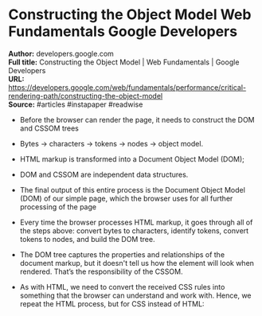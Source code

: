 # Constructing the Object Model   Web Fundamentals   Google Developers

**Author:** developers.google.com  
**Full title:** Constructing the Object Model | Web Fundamentals | Google Developers  
**URL:** https://developers.google.com/web/fundamentals/performance/critical-rendering-path/constructing-the-object-model  
**Source:** #articles #instapaper #readwise

- Before the browser can render the page, it needs to construct the DOM and CSSOM trees 
   
- Bytes → characters → tokens → nodes → object model. 
   
- HTML markup is transformed into a Document Object Model (DOM); 
   
- DOM and CSSOM are independent data structures. 
   
- The final output of this entire process is the Document Object Model (DOM) of our simple page, which the browser uses for all further processing of the page 
   
- Every time the browser processes HTML markup, it goes through all of the steps above: convert bytes to characters, identify tokens, convert tokens to nodes, and build the DOM tree. 
   
- The DOM tree captures the properties and relationships of the document markup, but it doesn't tell us how the element will look when rendered. That’s the responsibility of the CSSOM. 
   
- As with HTML, we need to convert the received CSS rules into something that the browser can understand and work with. Hence, we repeat the HTML process, but for CSS instead of HTML: 
   
